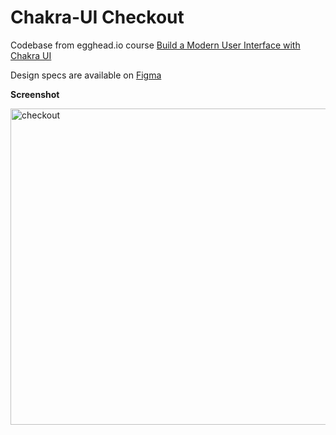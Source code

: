 # Chakra-UI Checkout

Codebase from egghead.io course [Build a Modern User Interface with Chakra UI](https://egghead.io/courses/build-a-modern-user-interface-with-chakra-ui-fac68106)

Design specs are available on [Figma](https://www.figma.com/file/vOcnzw9yT05grSCD1ji7ax/egghead.io---Introduction-to-Chakra-UI?node-id=802%3A9205)

**Screenshot**

<img width="506" alt="checkout" src="https://user-images.githubusercontent.com/582009/146673107-123f47ab-9963-4e0b-a9a1-c537e1c2b5e9.png">
